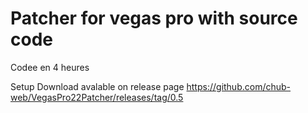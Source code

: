 # Patcher for vegas pro with source code

Codee en 4 heures


Setup Download avalable on release page https://github.com/chub-web/VegasPro22Patcher/releases/tag/0.5
